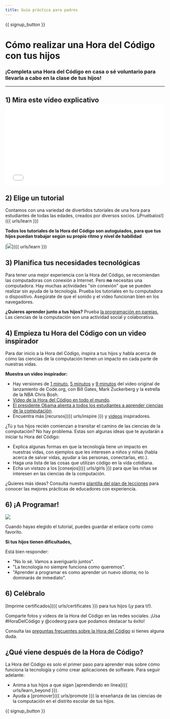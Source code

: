```yaml
---
title: Guía práctica para padres
---
```


{{ signup_button }}

# Cómo realizar una Hora del Código con tus hijos

### ¡Completa una Hora del Código en casa o sé voluntario para llevarla a cabo en la clase de tus hijos!

* * *

## 1) Mira este vídeo explicativo <iframe width="500" height="255" src="//www.youtube.com/embed/SrnvvWDm73k" frameborder="0" allowfullscreen mark="crwd-mark"></iframe> 

## 2) Elige un tutorial

Contamos con una variedad de divertidos tutoriales de una hora para estudiantes de todas las edades, creados por diversos socios. [¡Pruébalos!]({{ urls/learn }})

**Todos los tutoriales de la Hora del Código son autoguiados, para que tus hijos puedan trabajar según su propio ritmo y nivel de habilidad**

[![](/images/fit-700/tutorials.png)]({{ urls/learn }})

## 3) Planifica tus necesidades tecnológicas

Para tener una mejor experiencia con la Hora del Código, se recomiendan las computadoras con conexión a Internet. Pero **no** necesitas una computadora. Hay muchas actividades "sin conexión" que se pueden realizar sin ayuda de la tecnología. Prueba los tutoriales en tu computadora o dispositivo. Asegúrate de que el sonido y el video funcionan bien en los navegadores.

**¿Quieres aprender junto a tus hijos?** Prueba [la programación en parejas.](http://www.ncwit.org/resources/pair-programming-box-power-collaborative-learning) Las ciencias de la computación son una actividad social y colaborativa.

## 4) Empieza tu Hora del Código con un video inspirador

Para dar inicio a la Hora del Código, inspira a tus hijos y habla acerca de cómo las ciencias de la computación tienen un impacto en cada parte de nuestras vidas.

**Muestra un video inspirador:**

- Hay versiones de [1 minuto](https://www.youtube.com/watch?v=qYZF6oIZtfc), [5 minutos](https://www.youtube.com/watch?v=nKIu9yen5nc) y [9 minutos](https://www.youtube.com/watch?v=dU1xS07N-FA) del video original de lanzamiento de Code.org, con Bill Gates, Mark Zuckerberg y la estrella de la NBA Chris Bosh.
- [Video de la Hora del Código en todo el mundo](https://www.youtube.com/watch?v=KsOIlDT145A).
- [El presidente Obama alienta a todos los estudiantes a aprender ciencias de la computación](https://www.youtube.com/watch?v=6XvmhE1J9PY).
- Encuentra más [recursos]({{ urls/inspire }}) y [videos](https://www.youtube.com/playlist?list=PLzdnOPI1iJNfpD8i4Sx7U0y2MccnrNZuP) inspiradores.

¿Tú y tus hijos recién comienzan a transitar el camino de las ciencias de la computación? No hay problema. Estas son algunas ideas que te ayudarán a iniciar tu Hora del Código:

- Explica algunas formas en que la tecnología tiene un impacto en nuestras vidas, con ejemplos que les interesen a niños y niñas (habla acerca de salvar vidas, ayudar a las personas, conectarlas, etc.).
- Haga una lista de las cosas que utilizan código en la vida cotidiana.
- Echa un vistazo a los [consejos]({{ urls/girls }}) para que las niñas se interesen en las ciencias de la computación.

¿Quieres más ideas? Consulta nuestra [plantilla del plan de lecciones](/files/AfterschoolEducatorLessonPlanOutline.docx) para conocer las mejores prácticas de educadores con experiencia.

## 6) ¡A Programar!

<img src="/images/fit-700/tutorial-short-link.png" />

Cuando hayas elegido el tutorial, puedes guardar el enlace corto como favorito.

**Si tus hijos tienen dificultades,**

Está bien responder:

- "No lo sé. Vamos a averiguarlo juntos".
- "La tecnología no siempre funciona como queremos".
- "Aprender a programar es como aprender un nuevo idioma; no lo dominarás de inmediato".

## 6) Celébralo

[Imprime certificados]({{ urls/certificates }}) para tus hijos (¡y para ti!).

Comparte fotos y videos de la Hora del Código en las redes sociales. ¡Usa #HoraDelCódigo y @codeorg para que podamos destacar tu éxito!

Consulta las [preguntas frecuentes sobre la Hora del Código](https://help.edraak.org/hc/en-us/categories/200147083-Hour-of-Code) si tienes alguna duda.

## ¿Qué viene después de la Hora de Código?

La Hora del Código es solo el primer paso para aprender más sobre cómo funciona la tecnología y cómo crear aplicaciones de software. Para seguir adelante:

- Anima a tus hijos a que sigan [aprendiendo en línea]({{ urls/learn_beyond }}).
- Ayuda a [promover]({{ urls/promote }}) la enseñanza de las ciencias de la computación en el distrito escolar de tus hijos.

{{ signup_button }}